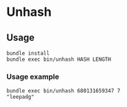 # Unhash

## Usage

```shell
bundle install
bundle exec bin/unhash HASH LENGTH
```

### Usage example

```shell
bundle exec bin/unhash 680131659347 7
"leepadg"
```
